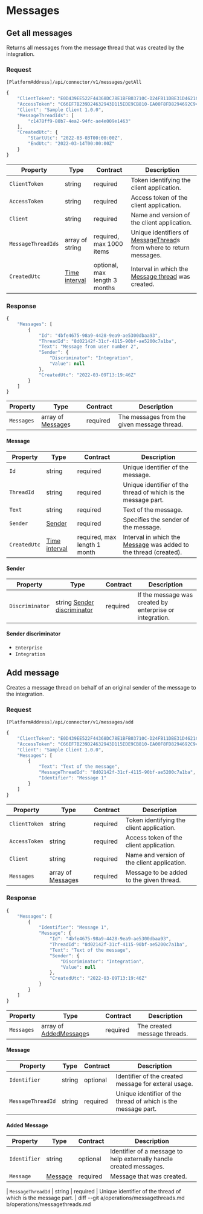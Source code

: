 # Messages

## Get all messages

Returns all messages from the message thread that was created by the integration.

### Request

`[PlatformAddress]/api/connector/v1/messages/getAll`

```javascript
{
    "ClientToken": "E0D439EE522F44368DC78E1BFB03710C-D24FB11DBE31D4621C4817E028D9E1D",
    "AccessToken": "C66EF7B239D24632943D115EDE9CB810-EA00F8FD8294692C940F6B5A8F9453D",
    "Client": "Sample Client 1.0.0",
    "MessageThreadIds": [
        "c1478ff9-80b7-4ea2-94fc-ae4e009e1463"
    ],
    "CreatedUtc": {
        "StartUtc": "2022-03-03T00:00:00Z",
        "EndUtc": "2022-03-14T00:00:00Z"
    }
}
```

| Property | Type | Contract | Description |
| --- | --- | --- | --- |
| `ClientToken` | string | required | Token identifying the client application. |
| `AccessToken` | string | required | Access token of the client application. |
| `Client` | string | required | Name and version of the client application. |
| `MessageThreadIds` | array of string | required, max 1000 items | Unique identifiers of [MessageThread](#message-thread)s from where to return messages. |
| `CreatedUtc` | [Time interval](enterprises.md#time-interval) | optional, max length 3 months | Interval in which the [Message thread](#message-thread) was created. |


### Response

```javascript
{
    "Messages": [
        {
            "Id": "4bfe4675-98a9-4428-9ea9-ae5300dbaa93",
            "ThreadId": "8d02142f-31cf-4115-90bf-ae5200c7a1ba",
            "Text": "Message from user number 2",
            "Sender": {
                "Discriminator": "Integration",
                "Value": null
            },
            "CreatedUtc": "2022-03-09T13:19:46Z"
        }
    ]
}
```

| Property | Type | Contract | Description |
| --- | --- | --- | --- |
| `Messages` | array of [Message](#message)s | required | The messages from the given message thread. |

#### Message

| Property | Type | Contract | Description |
| --- | --- | --- | --- |
| `Id` | string | required | Unique identifier of the message. |
| `ThreadId` | string | required | Unique identifier of the thread of which is the message part. |
| `Text` | string | required | Text of the message. |
| `Sender` | [Sender](#sender) | required | Specifies the sender of the message. |
| `CreatedUtc` | [Time interval](enterprises.md#time-interval) | required, max length 1 month | Interval in which the [Message](#message) was added to the thread (created). |

#### Sender

| Property | Type | Contract | Description |
| --- | --- | --- | --- |
| `Discriminator` | string [Sender discriminator](#sender-discriminator) | required | If the message was created by enterprise or integration. |

#### Sender discriminator

* `Enterprise`
* `Integration`

## Add message

Creates a message thread on behalf of an original sender of the message to the integration.

### Request

`[PlatformAddress]/api/connector/v1/messages/add`

```javascript
{
    "ClientToken": "E0D439EE522F44368DC78E1BFB03710C-D24FB11DBE31D4621C4817E028D9E1D",
    "AccessToken": "C66EF7B239D24632943D115EDE9CB810-EA00F8FD8294692C940F6B5A8F9453D",
    "Client": "Sample Client 1.0.0",
    "Messages": [
        {
            "Text": "Text of the message",
            "MessageThreadId": "8d02142f-31cf-4115-90bf-ae5200c7a1ba",
            "Identifier": "Message 1"
        }
    ]
}
```

| Property | Type | Contract | Description |
| --- | --- | --- | --- |
| `ClientToken` | string | required | Token identifying the client application. |
| `AccessToken` | string | required | Access token of the client application. |
| `Client` | string | required | Name and version of the client application. |
| `Messages` | array of [Message](#added-message)s | required | Message to be added to the given thread. |

### Response

```javascript
{
    "Messages": [
        {
            "Identifier": "Message 1",
            "Message": {
                "Id": "4bfe4675-98a9-4428-9ea9-ae5300dbaa93",
                "ThreadId": "8d02142f-31cf-4115-90bf-ae5200c7a1ba",
                "Text": "Text of the message",
                "Sender": {
                    "Discriminator": "Integration",
                    "Value": null
                },
                "CreatedUtc": "2022-03-09T13:19:46Z"
            }
        }
    ]
}
``` 

| Property | Type | Contract | Description |
| --- | --- | --- | --- |
| `Messages` | array of [AddedMessage](#added-messages)s | required | The created message threads. |

#### Message

| Property | Type | Contract | Description |
| --- | --- | --- | --- |
| `Identifier` | string | optional | Identifier of the created message for exteral usage. |
| `MessageThreadId` | string | required | Unique identifier of the thread of which is the message part. |


#### Added Message

| Property | Type | Contract | Description |
| --- | --- | --- | --- |
| `Identifier` | string | optional | Identifier of a message to help externally handle created messages. |
| `Message` | [Message](#message) | required | Message that was created. |

| `MessageThreadId` | string | required | Unique identifier of the thread of which is the message part. |
diff --git a/operations/messagethreads.md b/operations/messagethreads.md

